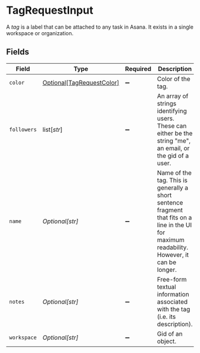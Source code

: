 # TagRequestInput

A *tag* is a label that can be attached to any task in Asana. It exists in a single workspace or organization.


## Fields

| Field                                                                                                                                          | Type                                                                                                                                           | Required                                                                                                                                       | Description                                                                                                                                    | Example                                                                                                                                        |
| ---------------------------------------------------------------------------------------------------------------------------------------------- | ---------------------------------------------------------------------------------------------------------------------------------------------- | ---------------------------------------------------------------------------------------------------------------------------------------------- | ---------------------------------------------------------------------------------------------------------------------------------------------- | ---------------------------------------------------------------------------------------------------------------------------------------------- |
| `color`                                                                                                                                        | [Optional[TagRequestColor]](../../models/shared/tagrequestcolor.md)                                                                            | :heavy_minus_sign:                                                                                                                             | Color of the tag.                                                                                                                              | light-green                                                                                                                                    |
| `followers`                                                                                                                                    | list[*str*]                                                                                                                                    | :heavy_minus_sign:                                                                                                                             | An array of strings identifying users. These can either be the string "me", an email, or the gid of a user.                                    |                                                                                                                                                |
| `name`                                                                                                                                         | *Optional[str]*                                                                                                                                | :heavy_minus_sign:                                                                                                                             | Name of the tag. This is generally a short sentence fragment that fits on a line in the UI for maximum readability. However, it can be longer. | Stuff to buy                                                                                                                                   |
| `notes`                                                                                                                                        | *Optional[str]*                                                                                                                                | :heavy_minus_sign:                                                                                                                             | Free-form textual information associated with the tag (i.e. its description).                                                                  | Mittens really likes the stuff from Humboldt.                                                                                                  |
| `workspace`                                                                                                                                    | *Optional[str]*                                                                                                                                | :heavy_minus_sign:                                                                                                                             | Gid of an object.                                                                                                                              | 12345                                                                                                                                          |